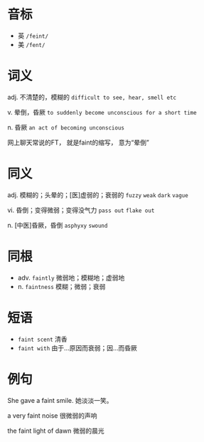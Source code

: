 # 音标

- 英 `/feint/`
- 美 `/fent/`

# 词义

adj. 不清楚的，模糊的
`difficult to see, hear, smell etc`

v. 晕倒，昏厥
`to suddenly become unconscious for a short time`

n. 昏厥
`an act of becoming unconscious`



网上聊天常说的FT， 就是faint的缩写， 意为“晕倒”

# 同义

adj. 模糊的；头晕的；[医]虚弱的；衰弱的
`fuzzy` `weak` `dark` `vague`

vi. 昏倒；变得微弱；变得没气力
`pass out` `flake out`

n. [中医]昏厥，昏倒
`asphyxy` `swound`

# 同根

- adv. `faintly` 微弱地；模糊地；虚弱地
- n. `faintness` 模糊；微弱；衰弱

# 短语

- `faint scent` 清香
- `faint with` 由于…原因而衰弱；因…而昏厥

# 例句

She gave a faint smile.
她淡淡一笑。

a very faint noise
很微弱的声响

the faint light of dawn
微弱的晨光


